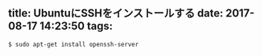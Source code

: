 title: UbuntuにSSHをインストールする
date: 2017-08-17 14:23:50
tags:
---
```
$ sudo apt-get install openssh-server
```
